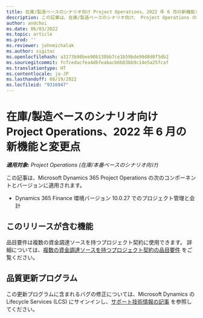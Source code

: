 ```yaml
---
title: 在庫/製造ベースのシナリオ向け Project Operations、2022 年 6 月の新機能と変更点
description: この記事は、在庫/製造ベースのシナリオ向け、 Project Operations の 2022 年 6 月リリースで利用可能な品質更新について説明します。
author: andchoi
ms.date: 06/03/2022
ms.topic: article
ms.prod: ''
ms.reviewer: johnmichalak
ms.author: sigitac
ms.openlocfilehash: a3173b98bee90b138bb7ce1b59bde90d8d0f5db2
ms.sourcegitcommit: fcfcedacfea4d6feabacb6b83bb9c14e5a25fcaf
ms.translationtype: HT
ms.contentlocale: ja-JP
ms.lasthandoff: 08/19/2022
ms.locfileid: "9316947"
---
```

# <a name="whats-new-or-changed-in-project-operations-june-2022-for-stockedproduction-based-scenarios"></a>在庫/製造ベースのシナリオ向け Project Operations、2022 年 6 月の新機能と変更点

_**適用対象:**  Project Operations (在庫/本番ベースのシナリオ向け)_

この記事は、Microsoft Dynamics 365 Project Operations の次のコンポーネントとバージョンに適用されます。

- Dynamics 365 Finance 環境バージョン 10.0.27 でのプロジェクト管理と会計

## <a name="features-included-in-this-release"></a>このリリースが含む機能

品目要件は複数の資金調達ソースを持つプロジェクト契約に使用できます。 詳細については、[複数の資金調達ソースを持つプロジェクト契約の品目要件](../multiple-funding-sources-item-req.md) をご覧ください。

## <a name="quality-updates"></a>品質更新プログラム

この更新プログラムに含まれるバグの修正については、Microsoft Dynamics の Lifecycle Services (LCS) にサインインし、[サポート技術情報の記事](https://fix.lcs.dynamics.com/Issue/Details?bugId=673271) を参照してください。
